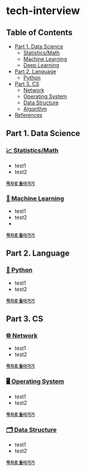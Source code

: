 # tech-interview

## Table of Contents

- [Part 1. Data Science](#part-1-data-science)
  - [Statistics/Math](#-statisticsmath)
  - [Machine Learning](#-machine-learning)
  - [Deep Learning](#-deep-learning)
- [Part 2. Language](#part-2-language)
  - [Python](#-python)
- [Part 3. CS](#part-3-cs)
  - [Network](#-network)
  - [Operating System](#%EF%B8%8F-operating-system)
  - [Data Structure](#-data-structure)
  - [Algorithm](#-algorithm)
- [References](#references)


## Part 1. Data Science

### [📈 Statistics/Math](./answers/1-statistics-math.md)
- test1
- test2

<a href='#table-of-contents'><strong><small>목차로 돌아가기</small></strong></a>

### [🤖 Machine Learning](./answers/2-machine-learning.md)
- test1
- test2
- 
<a href='#table-of-contents'><strong><small>목차로 돌아가기</small></strong></a>


## Part 2. Language

### [🐍 Python](./answers/4-python.md)
- test1
- test2

<a href='#table-of-contents'><strong><small>목차로 돌아가기</small></strong></a>


## Part 3. CS

### [🌐 Network](./answers/5-network.md)
- test1
- test2

<a href='#table-of-contents'><strong><small>목차로 돌아가기</small></strong></a>

### [🖥️ Operating System](./answers/6-operating-system.md)
- test1
- test2

<a href='#table-of-contents'><strong><small>목차로 돌아가기</small></strong></a>

### [🗂 Data Structure](./answers/7-data-structure.md)
- test1
- test2

<a href='#table-of-contents'><strong><small>목차로 돌아가기</small></strong></a>
